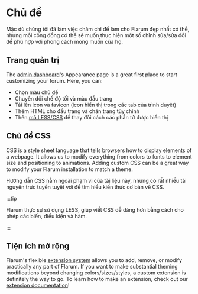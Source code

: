 # Chủ đề

Mặc dù chúng tôi đã làm việc chăm chỉ để làm cho Flarum đẹp nhất có thể, nhưng mỗi cộng đồng có thể sẽ muốn thực hiện một số chỉnh sửa/sửa đổi để phù hợp với phong cách mong muốn của họ.

## Trang quản trị

The [admin dashboard](./admin.md)'s Appearance page is a great first place to start customizing your forum. Here, you can:

- Chọn màu chủ đề
- Chuyển đổi chế độ tối và màu đầu trang
- Tải lên icon và favicon (icon hiển thị trong các tab của trình duyệt)
- Thêm HTML cho đầu trang và chân trang tùy chỉnh
- Thên [mã LESS/CSS](#css-theming) để thay đổi cách các phần tử được hiển thị

## Chủ đề CSS

CSS is a style sheet language that tells browsers how to display elements of a webpage. It allows us to modify everything from colors to fonts to element size and positioning to animations. Adding custom CSS can be a great way to modify your Flarum installation to match a theme.

Hướng dẫn CSS nằm ngoài phạm vi của tài liệu này, nhưng có rất nhiều tài nguyên trực tuyến tuyệt vời để tìm hiểu kiến ​​thức cơ bản về CSS.

:::tip

Flarum thực sự sử dụng LESS, giúp viết CSS dễ dàng hơn bằng cách cho phép các biến, điều kiện và hàm.

:::

## Tiện ích mở rộng

Flarum's flexible [extension system](extensions.md) allows you to add, remove, or modify practically any part of Flarum. If you want to make substantial theming modifications beyond changing colors/sizes/styles, a custom extension is definitely the way to go. To learn how to make an extension, check out our [extension documentation](extend/README.md)!
